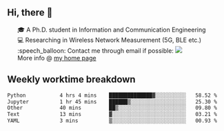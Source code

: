 <h2 > Hi, there 👋 </h3>

<div >
 <ul>
 🎓 A Ph.D. student in Information and Communication Engineering <br>
 💻 Researching in Wireless Network Measurement (5G, BLE etc.)<br>
 :speech_balloon: Contact me through email if possible: <a href="mailto:ethanjia@sjtu.edu.cn"><img src="https://img.shields.io/badge/-ethanjia@sjtu.edu.cn-c14438?style=plastic&logo=Gmail&logoColor=white&link=mailto:mailto:ethanjia@sjtu.edu.cn"></a> <br>
  More info @ <a href="https://haifengjia.github.io">my home page</a>
 </ul>
</div>

<h2 >
Weekly worktime breakdown
</h1>


<!--START_SECTION:waka-->

```txt
Python           4 hrs 4 mins    ██████████████▓░░░░░░░░░░   58.52 %
Jupyter          1 hr 45 mins    ██████▒░░░░░░░░░░░░░░░░░░   25.30 %
Other            40 mins         ██▒░░░░░░░░░░░░░░░░░░░░░░   09.80 %
Text             13 mins         ▓░░░░░░░░░░░░░░░░░░░░░░░░   03.21 %
YAML             3 mins          ▒░░░░░░░░░░░░░░░░░░░░░░░░   00.93 %
```

<!--END_SECTION:waka-->


